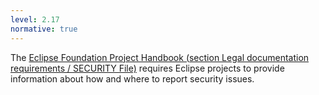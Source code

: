 ```yaml
---
level: 2.17
normative: true
---
```


The [Eclipse Foundation Project Handbook (section Legal documentation requirements / SECURITY File)](https://www.eclipse.org/projects/handbook/#legaldoc-security) requires Eclipse projects to provide information about how and where to report security issues.
